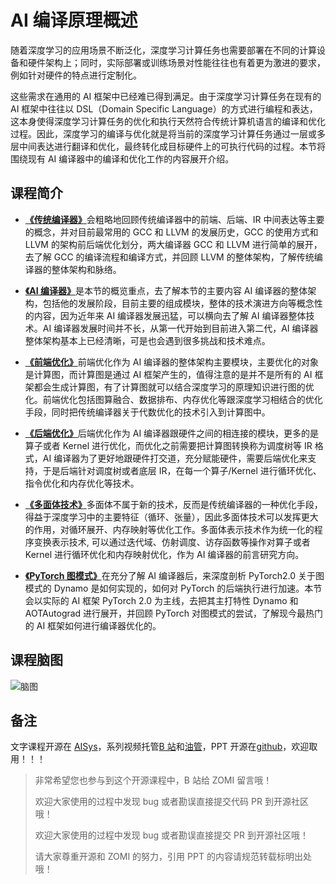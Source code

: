 <!--Copyright © ZOMI 适用于[License](https://github.com/chenzomi12/AISystem)版权许可-->

# AI 编译原理概述

随着深度学习的应用场景不断泛化，深度学习计算任务也需要部署在不同的计算设备和硬件架构上；同时，实际部署或训练场景对性能往往也有着更为激进的要求，例如针对硬件的特点进行定制化。

这些需求在通用的 AI 框架中已经难已得到满足。由于深度学习计算任务在现有的 AI 框架中往往以 DSL（Domain Specific Language）的方式进行编程和表达，这本身使得深度学习计算任务的优化和执行天然符合传统计算机语言的编译和优化过程。因此，深度学习的编译与优化就是将当前的深度学习计算任务通过一层或多层中间表达进行翻译和优化，最终转化成目标硬件上的可执行代码的过程。本节将围绕现有 AI 编译器中的编译和优化工作的内容展开介绍。

## 课程简介

- [**《传统编译器》**](./01Tradition/)会粗略地回顾传统编译器中的前端、后端、IR 中间表达等主要的概念，并对目前最常用的 GCC 和 LLVM 的发展历史，GCC 的使用方式和 LLVM 的架构前后端优化划分，两大编译器 GCC 和 LLVM 进行简单的展开，去了解 GCC 的编译流程和编译方式，并回顾 LLVM 的整体架构，了解传统编译器的整体架构和脉络。

- [**《AI 编译器》**](./02AICompiler/)是本节的概览重点，去了解本节的主要内容 AI 编译器的整体架构，包括他的发展阶段，目前主要的组成模块，整体的技术演进方向等概念性的内容，因为近年来 AI 编译器发展迅猛，可以横向去了解 AI 编译器整体技术。AI 编译器发展时间并不长，从第一代开始到目前进入第二代，AI 编译器整体架构基本上已经清晰，可是也会遇到很多挑战和技术难点。

- [**《前端优化》**](./03Frontend/)前端优化作为 AI 编译器的整体架构主要模块，主要优化的对象是计算图，而计算图是通过 AI 框架产生的，值得注意的是并不是所有的 AI 框架都会生成计算图，有了计算图就可以结合深度学习的原理知识进行图的优化。前端优化包括图算融合、数据排布、内存优化等跟深度学习相结合的优化手段，同时把传统编译器关于代数优化的技术引入到计算图中。

- [**《后端优化》**](./04Backend/)后端优化作为 AI 编译器跟硬件之间的相连接的模块，更多的是算子或者 Kernel 进行优化，而优化之前需要把计算图转换称为调度树等 IR 格式，AI 编译器为了更好地跟硬件打交道，充分赋能硬件，需要后端优化来支持，于是后端针对调度树或者底层 IR，在每一个算子/Kernel 进行循环优化、指令优化和内存优化等技术。

- [**《多面体技术》**]()多面体不属于新的技术，反而是传统编译器的一种优化手段，得益于深度学习中的主要特征（循环、张量），因此多面体技术可以发挥更大的作用，对循环展开、内存映射等优化工作。多面体表示技术作为统一化的程序变换表示技术, 可以通过迭代域、仿射调度、访存函数等操作对算子或者 Kernel 进行循环优化和内存映射优化，作为 AI 编译器的前言研究方向。

- [**《PyTorch 图模式》**](./06PyTorch/)在充分了解 AI 编译器后，来深度剖析 PyTorch2.0 关于图模式的 Dynamo 是如何实现的，如何对 PyTorch 的后端执行进行加速。本节会以实际的 AI 框架 PyTorch 2.0 为主线，去把其主打特性 Dynamo 和 AOTAutograd 进行展开，并回顾 PyTorch 对图模式的尝试，了解现今最热门的 AI 框架如何进行编译器优化的。

## 课程脑图

![脑图](images/Architecture03.png)

## 备注

文字课程开源在 [AISys](https://chenzomi12.github.io/)，系列视频托管[B 站](https://space.bilibili.com/517221395)和[油管](https://www.youtube.com/@ZOMI666/videos)，PPT 开源在[github](https://github.com/chenzomi12/AISystem)，欢迎取用！！！

> 非常希望您也参与到这个开源课程中，B 站给 ZOMI 留言哦！
> 
> 欢迎大家使用的过程中发现 bug 或者勘误直接提交代码 PR 到开源社区哦！
>
> 欢迎大家使用的过程中发现 bug 或者勘误直接提交 PR 到开源社区哦！
>
> 请大家尊重开源和 ZOMI 的努力，引用 PPT 的内容请规范转载标明出处哦！